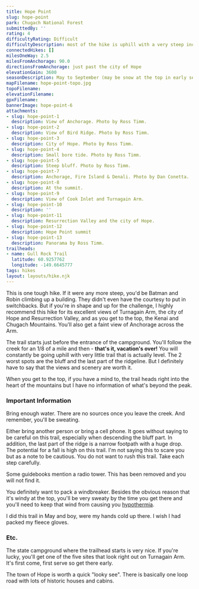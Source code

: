 ```yaml
---
title: Hope Point
slug: hope-point
park: Chugach National Forest
submittedBy: ''
rating: 4
difficultyRating: Difficult
difficultyDescription: most of the hike is uphill with a very steep incline. Only the physically fit should attempt this hike.
connectedHikes: []
milesOneWay: 2.5
milesFromAnchorage: 90.0
directionsFromAnchorage: just past the city of Hope
elevationGain: 3600
seasonDescription: May to September (may be snow at the top in early season)
mapFilename: hope-point-topo.jpg
topoFilename: 
elevationFilename: 
gpxFilename: 
bannerImage: hope-point-6
attachments:
- slug: hope-point-1
  description: View of Anchorage. Photo by Ross Timm.
- slug: hope-point-2
  description: View of Bird Ridge. Photo by Ross Timm.
- slug: hope-point-3
  description: City of Hope. Photo by Ross Timm.
- slug: hope-point-4
  description: Small bore tide. Photo by Ross Timm.
- slug: hope-point-5
  description: Steep bluff. Photo by Ross Timm.
- slug: hope-point-7
  description: Anchorage, Fire Island & Denali. Photo by Dan Conetta.
- slug: hope-point-8
  description: At the summit.
- slug: hope-point-9
  description: View of Cook Inlet and Turnagain Arm.
- slug: hope-point-10
  description: ''
- slug: hope-point-11
  description: Resurrection Valley and the city of Hope.
- slug: hope-point-12
  description: Hope Point summit
- slug: hope-point-13
  description: Panorama by Ross Timm.
trailheads:
- name: Gull Rock Trail
  latitude: 60.9257762
  longitude: -149.6645777
tags: hikes
layout: layouts/hike.njk
---
```

This is one tough hike. If it were any more steep, you'd be Batman and Robin climbing up a building. They didn't even have the courtesy to put in switchbacks. But if you're in shape and up for the challenge, I highly recommend this hike for its excellent views of Turnagain Arm, the city of Hope and Resurrection Valley, and as you get to the top, the Kenai and Chugach Mountains. You'll also get a faint view of Anchorage across the Arm. 

The trail starts just before the entrance of the campground. You'll follow the creek for an 1/8 of a mile and then - **that's it, vacation's over!** You will constantly be going uphill with very little trail that is actually level. The 2 worst spots are the bluff and the last part of the ridgeline. But I definitely have to say that the views and scenery are worth it. 

When you get to the top, if you have a mind to, the trail heads right into the heart of the mountains but I have no information of what's beyond the peak.

### Important Information

Bring enough water. There are no sources once you leave the creek. And remember, you'll be sweating.

Either bring another person or bring a cell phone. It goes without saying to be careful on this trail, especially when descending the bluff part. In addition, the last part of the ridge is a narrow footpath with a huge drop. The potential for a fall is high on this trail. I'm not saying this to scare you but as a note to be cautious. You do not want to rush this trail. Take each step carefully. 

Some guidebooks mention a radio tower. This has been removed and you will not find it.

You definitely want to pack a windbreaker. Besides the obvious reason that it's windy at the top, you'll be very sweaty by the time you get there and you'll need to keep that wind from causing you [hypothermia](http://alaskahikesearch.com/education/#hypothermia). 

I did this trail in May and boy, were my hands cold up there. I wish I had packed my fleece gloves.

### Etc.

The state campground where the trailhead starts is very nice. If you're lucky, you'll get one of the five sites that look right out on Turnagain Arm. It's first come, first serve so get there early.

The town of Hope is worth a quick "looky see". There is basically one loop road with lots of historic houses and cabins.